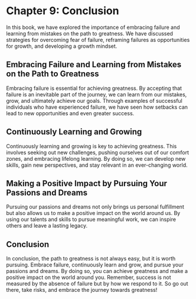 Chapter 9: Conclusion
=====================

In this book, we have explored the importance of embracing failure and learning from mistakes on the path to greatness. We have discussed strategies for overcoming fear of failure, reframing failures as opportunities for growth, and developing a growth mindset.

Embracing Failure and Learning from Mistakes on the Path to Greatness
---------------------------------------------------------------------

Embracing failure is essential for achieving greatness. By accepting that failure is an inevitable part of the journey, we can learn from our mistakes, grow, and ultimately achieve our goals. Through examples of successful individuals who have experienced failure, we have seen how setbacks can lead to new opportunities and even greater success.

Continuously Learning and Growing
---------------------------------

Continuously learning and growing is key to achieving greatness. This involves seeking out new challenges, pushing ourselves out of our comfort zones, and embracing lifelong learning. By doing so, we can develop new skills, gain new perspectives, and stay relevant in an ever-changing world.

Making a Positive Impact by Pursuing Your Passions and Dreams
-------------------------------------------------------------

Pursuing our passions and dreams not only brings us personal fulfillment but also allows us to make a positive impact on the world around us. By using our talents and skills to pursue meaningful work, we can inspire others and leave a lasting legacy.

Conclusion
----------

In conclusion, the path to greatness is not always easy, but it is worth pursuing. Embrace failure, continuously learn and grow, and pursue your passions and dreams. By doing so, you can achieve greatness and make a positive impact on the world around you. Remember, success is not measured by the absence of failure but by how we respond to it. So go out there, take risks, and embrace the journey towards greatness!
